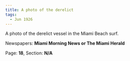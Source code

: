 ```yaml
---  
title: A photo of the derelict  
tags:  
  - Jun 1926  
---  
```

  
A photo of the derelict vessel in the Miami Beach surf.  
  
Newspapers: **Miami Morning News or The Miami Herald**  
  
Page: **18**, Section: **N/A** 

